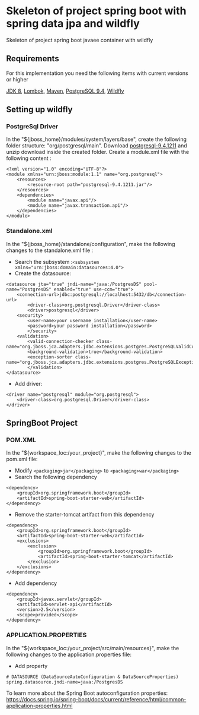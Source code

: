 # Skeleton of project spring boot with spring data jpa and wildfly 
Skeleton of project spring boot javaee container with wildfly

## Requirements
For this implementation you need the following items with current versions or higher

[JDK 8][1], [Lombok][2], [Maven][3], [PostgreSQL 9.4][4], [Wildfly][5]

## Setting up wildfly

### PostgreSql Driver
In the "${jboss_home}/modules/system/layers/base", create the following folder structure: "org/postgresql/main". 
Download [postgresql-9.4.1211][6] and unzip download inside the created folder. Create a module.xml file with the following content :
```
<?xml version="1.0" encoding="UTF-8"?>
<module xmlns="urn:jboss:module:1.1" name="org.postgresql">
	<resources>
		<resource-root path="postgresql-9.4.1211.jar"/>
	</resources>
	<dependencies>
		<module name="javax.api"/>
		<module name="javax.transaction.api"/>
	</dependencies>
</module>
```

### Standalone.xml
In the "${jboss_home}/standalone/configuration", make the following changes to the standalone.xml file :
- Search the subsystem :```<subsystem xmlns="urn:jboss:domain:datasources:4.0">```
- Create the datasource:
```
<datasource jta="true" jndi-name="java:/PostgresDS" pool-name="PostgresDS" enabled="true" use-ccm="true">
	<connection-url>jdbc:postgresql://localhost:5432/db</connection-url>
    	<driver-class>org.postgresql.Driver</driver-class>
    	<driver>postgresql</driver>
	<security>
		<user-name>your username installation</user-name>
		<password>your password installation</password>
    	</security>
	<validation>
		<valid-connection-checker class-name="org.jboss.jca.adapters.jdbc.extensions.postgres.PostgreSQLValidConnectionChecker"/>
		<background-validation>true</background-validation>
		<exception-sorter class-name="org.jboss.jca.adapters.jdbc.extensions.postgres.PostgreSQLExceptionSorter"/>
    	</validation>
</datasource>
```
- Add driver:
```
<driver name="postgresql" module="org.postgresql">
	<driver-class>org.postgresql.Driver</driver-class>
</driver>
```

## SpringBoot Project

### POM.XML
In the "${workspace_loc:/your_project}", make the following changes to the pom.xml file:
- Modify ```<packaging>jar</packaging>``` to ```<packaging>war</packaging>```
- Search the following dependency
```
<dependency>
	<groupId>org.springframework.boot</groupId>
	<artifactId>spring-boot-starter-web</artifactId>
</dependency>
```
- Remove the starter-tomcat artifact from this dependency
```
<dependency>
	<groupId>org.springframework.boot</groupId>
	<artifactId>spring-boot-starter-web</artifactId>
	<exclusions>
		<exclusion>
			<groupId>org.springframework.boot</groupId>
			<artifactId>spring-boot-starter-tomcat</artifactId>
		</exclusion>
	</exclusions>
</dependency>
```
- Add dependency
```
<dependency>
	<groupId>javax.servlet</groupId>
	<artifactId>servlet-api</artifactId>
	<version>2.5</version>
	<scope>provided</scope>
</dependency>
```


### APPLICATION.PROPERTIES
In the "${workspace_loc:/your_project/src/main/resources}", make the following changes to the application.properties file:
- Add property
```
# DATASOURCE (DataSourceAutoConfiguration & DataSourceProperties)
spring.datasource.jndi-name=java:/PostgresDS
```
To learn more about the Spring Boot autoconfiguration properties: 
https://docs.spring.io/spring-boot/docs/current/reference/html/common-application-properties.html

[1]: http://www.oracle.com/technetwork/java/javase/downloads/index.html
[2]: https://projectlombok.org/
[3]: https://maven.apache.org/
[4]: http://www.postgresql.org/
[5]: http://wildfly.org/downloads/
[6]: https://jdbc.postgresql.org/download.html
